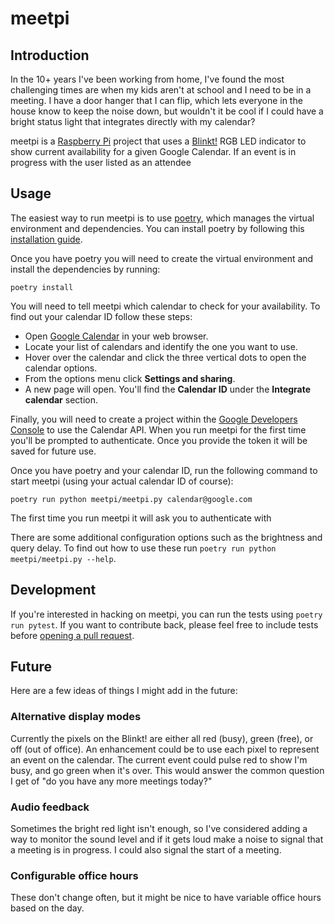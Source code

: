 # meetpi

## Introduction

In the 10+ years I've been working from home, I've found the most challenging times are when my kids aren't at school and I need to be in a meeting. I have a door hanger that I can flip, which lets everyone in the house know to keep the noise down, but wouldn't it be cool if I could have a bright status light that integrates directly with my calendar?

meetpi is a [Raspberry Pi](https://www.raspberrypi.org/) project that uses a [Blinkt!](https://shop.pimoroni.com/products/blinkt) RGB LED indicator to show current availability for a given Google Calendar. If an event is in progress with the user listed as an attendee

## Usage

The easiest way to run meetpi is to use [poetry](https://python-poetry.org/), which manages the virtual environment and dependencies. You can install poetry by following this [installation guide](https://python-poetry.org/docs/#installation).

Once you have poetry you will need to create the virtual environment and install the dependencies by running:

```
poetry install
```

You will need to tell meetpi which calendar to check for your availability. To find out your calendar ID follow these steps:

* Open [Google Calendar](https://calendar.google.com/) in your web browser.
* Locate your list of calendars and identify the one you want to use.
* Hover over the calendar and click the three vertical dots to open the calendar options.
* From the options menu click **Settings and sharing**.
* A new page will open. You'll find the **Calendar ID** under the **Integrate calendar** section.

Finally, you will need to create a project within the [Google Developers Console](https://console.developers.google.com/) to use the Calendar API. When you run meetpi for the first time you'll be prompted to authenticate. Once you provide the token it will be saved for future use.

Once you have poetry and your calendar ID, run the following command to start meetpi (using your actual calendar ID of course):

```
poetry run python meetpi/meetpi.py calendar@google.com
```

The first time you run meetpi it will ask you to authenticate with

There are some additional configuration options such as the brightness and query delay. To find out how to use these run `poetry run python meetpi/meetpi.py --help`.

## Development

If you're interested in hacking on meetpi, you can run the tests using `poetry run pytest`. If you want to contribute back, please feel free to include tests before [opening a pull request](https://docs.github.com/en/github/collaborating-with-issues-and-pull-requests/about-pull-requests).

## Future

Here are a few ideas of things I might add in the future:

### Alternative display modes

Currently the pixels on the Blinkt! are either all red (busy), green (free), or off (out of office). An enhancement could be to use each pixel to represent an event on the calendar. The current event could pulse red to show I'm busy, and go green when it's over. This would answer the common question I get of "do you have any more meetings today?"

### Audio feedback

Sometimes the bright red light isn't enough, so I've considered adding a way to monitor the sound level and if it gets loud make a noise to signal that a meeting is in progress. I could also signal the start of a meeting.

### Configurable office hours

These don't change often, but it might be nice to have variable office hours based on the day.
